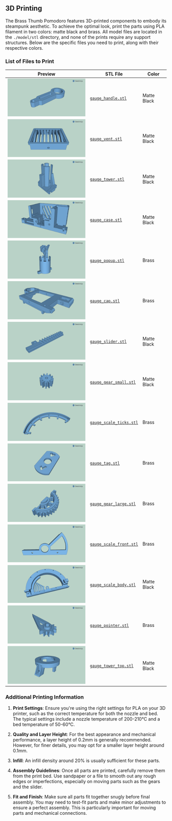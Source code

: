 ## 3D Printing

The Brass Thumb Pomodoro features 3D-printed components to embody its steampunk aesthetic. To achieve the optimal look, print the parts using PLA filament in two colors: matte black and brass. All model files are located in the `./model/stl` directory, and none of the prints require any support structures. Below are the specific files you need to print, along with their respective colors.

### List of Files to Print

| Preview                                              | STL File                                                                                        | Color        |
|------------------------------------------------------|-------------------------------------------------------------------------------------------------|--------------|
| ![Gauge Handle](../model/png/gauge_handle.png)          | [`gauge_handle.stl`](../model/stl/gauge_handle.stl)                                                | Matte Black  |
| ![Gauge Vent](../model/png/gauge_vent.png)              | [`gauge_vent.stl`](../model/stl/gauge_vent.stl)                                                    | Matte Black  |
| ![Gauge Tower](../model/png/gauge_tower.png)            | [`gauge_tower.stl`](../model/stl/gauge_tower.stl)                                                  | Matte Black  |
| ![Gauge Case](../model/png/gauge_case.png)              | [`gauge_case.stl`](../model/stl/gauge_case.stl)                                                    | Matte Black  |
| ![Gauge Popup](../model/png/gauge_popup.png)            | [`gauge_popup.stl`](../model/stl/gauge_popup.stl)                                                  | Brass        |
| ![Gauge Cap](../model/png/gauge_cap.png)                | [`gauge_cap.stl`](../model/stl/gauge_cap.stl)                                                      | Brass        |
| ![Gauge Slider](../model/png/gauge_slider.png)          | [`gauge_slider.stl`](../model/stl/gauge_slider.stl)                                                | Matte Black  |
| ![Gauge Gear Small](../model/png/gauge_gear_small.png)  | [`gauge_gear_small.stl`](../model/stl/gauge_gear_small.stl)                                        | Matte Black  |
| ![Gauge Scale Ticks](../model/png/gauge_scale_ticks.png)| [`gauge_scale_ticks.stl`](../model/stl/gauge_scale_ticks.stl)                                      | Brass        |
| ![Gauge Tag](../model/png/gauge_tag.png)                | [`gauge_tag.stl`](../model/stl/gauge_tag.stl)                                                      | Brass        |
| ![Gauge Gear Large](../model/png/gauge_gear_large.png)  | [`gauge_gear_large.stl`](../model/stl/gauge_gear_large.stl)                                        | Brass        |
| ![Gauge Scale Front](../model/png/gauge_scale_front.png)| [`gauge_scale_front.stl`](../model/stl/gauge_scale_front.stl)                                      | Brass        |
| ![Gauge Scale Body](../model/png/gauge_scale_body.png)  | [`gauge_scale_body.stl`](../model/stl/gauge_scale_body.stl)                                        | Matte Black  |
| ![Gauge Pointer](../model/png/gauge_pointer.png)        | [`gauge_pointer.stl`](../model/stl/gauge_pointer.stl)                                              | Brass        |
| ![Gauge Tower Top](../model/png/gauge_tower_top.png)    | [`gauge_tower_top.stl`](../model/stl/gauge_tower_top.stl)                                          | Matte Black  |

### Additional Printing Information

1. **Print Settings**: Ensure you're using the right settings for PLA on your 3D printer, such as the correct temperature for both the nozzle and bed. The typical settings include a nozzle temperature of 200-210°C and a bed temperature of 50-60°C.

2. **Quality and Layer Height**: For the best appearance and mechanical performance, a layer height of 0.2mm is generally recommended. However, for finer details, you may opt for a smaller layer height around 0.1mm.

3. **Infill**: An infill density around 20% is usually sufficient for these parts.

4. **Assembly Guidelines**: Once all parts are printed, carefully remove them from the print bed. Use sandpaper or a file to smooth out any rough edges or imperfections, especially on moving parts such as the gears and the slider.

5. **Fit and Finish**: Make sure all parts fit together snugly before final assembly. You may need to test-fit parts and make minor adjustments to ensure a perfect assembly. This is particularly important for moving parts and mechanical connections.

